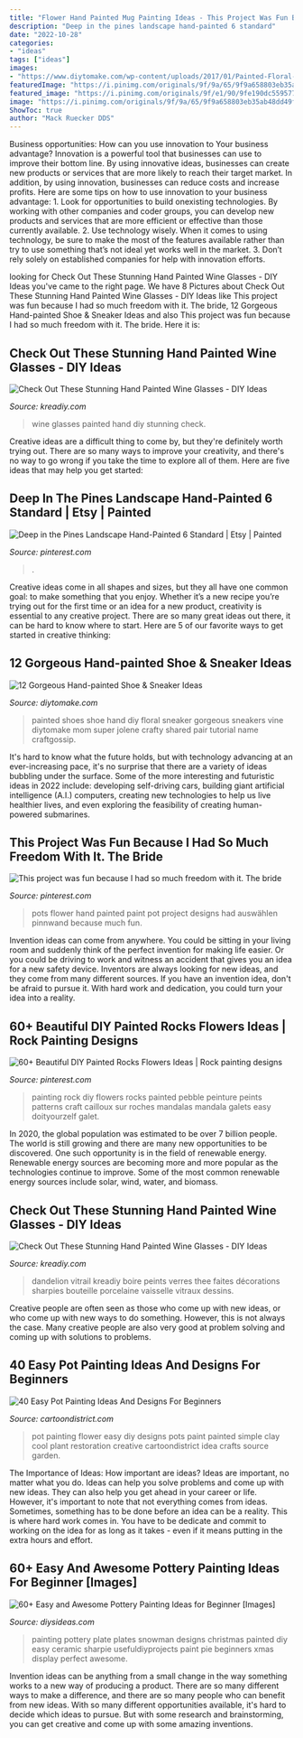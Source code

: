 ```yaml
---
title: "Flower Hand Painted Mug Painting Ideas - This Project Was Fun Because I Had So Much Freedom With It. The Bride"
description: "Deep in the pines landscape hand-painted 6 standard"
date: "2022-10-28"
categories:
- "ideas"
tags: ["ideas"]
images:
- "https://www.diytomake.com/wp-content/uploads/2017/01/Painted-Floral-Shoe.jpg"
featuredImage: "https://i.pinimg.com/originals/9f/9a/65/9f9a658803eb35ab48dd49f58e19393c.jpg"
featured_image: "https://i.pinimg.com/originals/9f/e1/90/9fe190dc5595772d20f5117bdbbb1ec2.jpg"
image: "https://i.pinimg.com/originals/9f/9a/65/9f9a658803eb35ab48dd49f58e19393c.jpg"
ShowToc: true
author: "Mack Ruecker DDS"
---
```



Business opportunities: How can you use innovation to Your business advantage?
Innovation is a powerful tool that businesses can use to improve their bottom line. By using innovative ideas, businesses can create new products or services that are more likely to reach their target market. In addition, by using innovation, businesses can reduce costs and increase profits. Here are some tips on how to use innovation to your business advantage: 1. Look for opportunities to build onexisting technologies. By working with other companies and coder groups, you can develop new products and services that are more efficient or effective than those currently available. 2. Use technology wisely. When it comes to using technology, be sure to make the most of the features available rather than try to use something that’s not ideal yet works well in the market. 3. Don’t rely solely on established companies for help with innovation efforts.

	

		
looking for Check Out These Stunning Hand Painted Wine Glasses - DIY Ideas you've came to the right page. We have 8 Pictures about Check Out These Stunning Hand Painted Wine Glasses - DIY Ideas like This project was fun because I had so much freedom with it. The bride, 12 Gorgeous Hand-painted Shoe &amp; Sneaker Ideas and also This project was fun because I had so much freedom with it. The bride. Here it is:
		
    
## Check Out These Stunning Hand Painted Wine Glasses - DIY Ideas

<img loading=lazy src="https://kreadiy.com/wp-content/uploads/2017/01/hand-painted-wine-glasses-15.jpg" onerror="this.onerror=null;this.src='https://tse3.mm.bing.net/th?id=OIP.nLn1dIy7zka274sp3uYq9wHaLI&amp;pid=15.1';" alt="Check Out These Stunning Hand Painted Wine Glasses - DIY Ideas">

_Source: kreadiy.com_

>wine glasses painted hand diy stunning check. 

	

Creative ideas are a difficult thing to come by, but they're definitely worth trying out. There are so many ways to improve your creativity, and there's no way to go wrong if you take the time to explore all of them. Here are five ideas that may help you get started: 

    
## Deep In The Pines Landscape Hand-Painted 6 Standard | Etsy | Painted

<img loading=lazy src="https://i.pinimg.com/originals/9f/9a/65/9f9a658803eb35ab48dd49f58e19393c.jpg" onerror="this.onerror=null;this.src='https://tse3.mm.bing.net/th?id=OIP.UiSrE81qv101ALByjrlSNwHaJ_&amp;pid=15.1';" alt="Deep in the Pines Landscape Hand-Painted 6 Standard | Etsy | Painted">

_Source: pinterest.com_

>. 

	

Creative ideas come in all shapes and sizes, but they all have one common goal: to make something that you enjoy. Whether it’s a new recipe you’re trying out for the first time or an idea for a new product, creativity is essential to any creative project. There are so many great ideas out there, it can be hard to know where to start. Here are 5 of our favorite ways to get started in creative thinking: 

    
## 12 Gorgeous Hand-painted Shoe &amp; Sneaker Ideas

<img loading=lazy src="https://www.diytomake.com/wp-content/uploads/2017/01/Painted-Floral-Shoe.jpg" onerror="this.onerror=null;this.src='https://tse3.mm.bing.net/th?id=OIP.tq-A2jLcK9eKRhcawSeHXgHaJ6&amp;pid=15.1';" alt="12 Gorgeous Hand-painted Shoe &amp; Sneaker Ideas">

_Source: diytomake.com_

>painted shoes shoe hand diy floral sneaker gorgeous sneakers vine diytomake mom super jolene crafty shared pair tutorial name craftgossip. 

	

It's hard to know what the future holds, but with technology advancing at an ever-increasing pace, it's no surprise that there are a variety of ideas bubbling under the surface. Some of the more interesting and futuristic ideas in 2022 include: developing self-driving cars, building giant artificial intelligence (A.I.) computers, creating new technologies to help us live healthier lives, and even exploring the feasibility of creating human-powered submarines.

    
## This Project Was Fun Because I Had So Much Freedom With It. The Bride

<img loading=lazy src="https://i.pinimg.com/736x/de/2c/94/de2c94a1567d1a448453a13cf7d05850.jpg" onerror="this.onerror=null;this.src='https://tse4.mm.bing.net/th?id=OIP.XjC7Vdzb2LFylTI1aSb7bQHaHa&amp;pid=15.1';" alt="This project was fun because I had so much freedom with it. The bride">

_Source: pinterest.com_

>pots flower hand painted paint pot project designs had auswählen pinnwand because much fun. 

	

Invention ideas can come from anywhere. You could be sitting in your living room and suddenly think of the perfect invention for making life easier. Or you could be driving to work and witness an accident that gives you an idea for a new safety device. Inventors are always looking for new ideas, and they come from many different sources. If you have an invention idea, don't be afraid to pursue it. With hard work and dedication, you could turn your idea into a reality.

    
## 60+ Beautiful DIY Painted Rocks Flowers Ideas | Rock Painting Designs

<img loading=lazy src="https://i.pinimg.com/originals/9f/e1/90/9fe190dc5595772d20f5117bdbbb1ec2.jpg" onerror="this.onerror=null;this.src='https://tse1.mm.bing.net/th?id=OIP.HxP5SvI8X5TyqOoC35BATwHaNK&amp;pid=15.1';" alt="60+ Beautiful DIY Painted Rocks Flowers Ideas | Rock painting designs">

_Source: pinterest.com_

>painting rock diy flowers rocks painted pebble peinture peints patterns craft cailloux sur roches mandalas mandala galets easy doityourzelf galet. 

	

In 2020, the global population was estimated to be over 7 billion people. The world is still growing and there are many new opportunities to be discovered. One such opportunity is in the field of renewable energy. Renewable energy sources are becoming more and more popular as the technologies continue to improve. Some of the most common renewable energy sources include solar, wind, water, and biomass.

    
## Check Out These Stunning Hand Painted Wine Glasses - DIY Ideas

<img loading=lazy src="https://kreadiy.com/wp-content/uploads/2017/01/hand-painted-wine-glasses-6.jpg" onerror="this.onerror=null;this.src='https://tse2.mm.bing.net/th?id=OIP.UGDQ04PootDhw-TqFpJzDAHaJ4&amp;pid=15.1';" alt="Check Out These Stunning Hand Painted Wine Glasses - DIY Ideas">

_Source: kreadiy.com_

>dandelion vitrail kreadiy boire peints verres thee faites décorations sharpies bouteille porcelaine vaisselle vitraux dessins. 

	

Creative people are often seen as those who come up with new ideas, or who come up with new ways to do something. However, this is not always the case. Many creative people are also very good at problem solving and coming up with solutions to problems.

    
## 40 Easy Pot Painting Ideas And Designs For Beginners

<img loading=lazy src="http://www.cartoondistrict.com/wp-content/uploads/2017/08/Easy-Pot-Painting-Ideas-And-Designs-For-Beginners16.jpg" onerror="this.onerror=null;this.src='https://tse1.mm.bing.net/th?id=OIP.L22-O-LBUsjEWVTtg4g6UgHaJ4&amp;pid=15.1';" alt="40 Easy Pot Painting Ideas And Designs For Beginners">

_Source: cartoondistrict.com_

>pot painting flower easy diy designs pots paint painted simple clay cool plant restoration creative cartoondistrict idea crafts source garden. 

	

The Importance of Ideas: How important are ideas?
Ideas are important, no matter what you do. Ideas can help you solve problems and come up with new ideas. They can also help you get ahead in your career or life.
However, it's important to note that not everything comes from ideas. Sometimes, something has to be done before an idea can be a reality. This is where hard work comes in. You have to be dedicate and commit to working on the idea for as long as it takes - even if it means putting in the extra hours and effort.

    
## 60+ Easy And Awesome Pottery Painting Ideas For Beginner [Images]

<img loading=lazy src="http://thedestinyformula.com/wp-content/uploads/2019/01/7093795d15b1b1edec15c8adece502c7.jpg" onerror="this.onerror=null;this.src='https://tse1.mm.bing.net/th?id=OIP.BmiVLEjBMmGJTzstVC22bwHaLH&amp;pid=15.1';" alt="60+ Easy and Awesome Pottery Painting Ideas for Beginner [Images]">

_Source: diysideas.com_

>painting pottery plate plates snowman designs christmas painted diy easy ceramic sharpie usefuldiyprojects paint pie beginners xmas display perfect awesome. 

	

Invention ideas can be anything from a small change in the way something works to a new way of producing a product. There are so many different ways to make a difference, and there are so many people who can benefit from new ideas. With so many different opportunities available, it's hard to decide which ideas to pursue. But with some research and brainstorming, you can get creative and come up with some amazing inventions.


